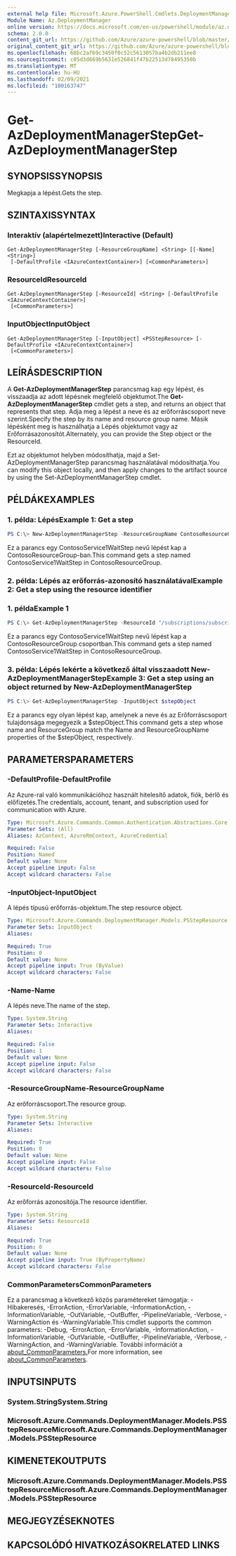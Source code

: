 ```yaml
---
external help file: Microsoft.Azure.PowerShell.Cmdlets.DeploymentManager.dll-Help.xml
Module Name: Az.DeploymentManager
online version: https://docs.microsoft.com/en-us/powershell/module/az.deploymentmanager/get-azdeploymentmanagerstep
schema: 2.0.0
content_git_url: https://github.com/Azure/azure-powershell/blob/master/src/DeploymentManager/DeploymentManager/help/Get-AzDeploymentManagerStep.md
original_content_git_url: https://github.com/Azure/azure-powershell/blob/master/src/DeploymentManager/DeploymentManager/help/Get-AzDeploymentManagerStep.md
ms.openlocfilehash: 68bc2af69c3450f0c52c5613057ba4b2db211ee8
ms.sourcegitcommit: c05d3d669b5631e526841f47b22513d78495350b
ms.translationtype: MT
ms.contentlocale: hu-HU
ms.lasthandoff: 02/09/2021
ms.locfileid: "100163747"
---
```

# <span data-ttu-id="6db99-101">Get-AzDeploymentManagerStep</span><span class="sxs-lookup"><span data-stu-id="6db99-101">Get-AzDeploymentManagerStep</span></span>

## <span data-ttu-id="6db99-102">SYNOPSIS</span><span class="sxs-lookup"><span data-stu-id="6db99-102">SYNOPSIS</span></span>
<span data-ttu-id="6db99-103">Megkapja a lépést.</span><span class="sxs-lookup"><span data-stu-id="6db99-103">Gets the step.</span></span>

## <span data-ttu-id="6db99-104">SZINTAXIS</span><span class="sxs-lookup"><span data-stu-id="6db99-104">SYNTAX</span></span>

### <span data-ttu-id="6db99-105">Interaktív (alapértelmezett)</span><span class="sxs-lookup"><span data-stu-id="6db99-105">Interactive (Default)</span></span>
```
Get-AzDeploymentManagerStep [-ResourceGroupName] <String> [[-Name] <String>]
 [-DefaultProfile <IAzureContextContainer>] [<CommonParameters>]
```

### <span data-ttu-id="6db99-106">ResourceId</span><span class="sxs-lookup"><span data-stu-id="6db99-106">ResourceId</span></span>
```
Get-AzDeploymentManagerStep [-ResourceId] <String> [-DefaultProfile <IAzureContextContainer>]
 [<CommonParameters>]
```

### <span data-ttu-id="6db99-107">InputObject</span><span class="sxs-lookup"><span data-stu-id="6db99-107">InputObject</span></span>
```
Get-AzDeploymentManagerStep [-InputObject] <PSStepResource> [-DefaultProfile <IAzureContextContainer>]
 [<CommonParameters>]
```

## <span data-ttu-id="6db99-108">LEÍRÁS</span><span class="sxs-lookup"><span data-stu-id="6db99-108">DESCRIPTION</span></span>
<span data-ttu-id="6db99-109">A **Get-AzDeploymentManagerStep** parancsmag kap egy lépést, és visszaadja az adott lépésnek megfelelő objektumot.</span><span class="sxs-lookup"><span data-stu-id="6db99-109">The **Get-AzDeploymentManagerStep** cmdlet gets a step, and returns an object that represents that step.</span></span>
<span data-ttu-id="6db99-110">Adja meg a lépést a neve és az erőforráscsoport neve szerint.</span><span class="sxs-lookup"><span data-stu-id="6db99-110">Specify the step by its name and resource group name.</span></span> <span data-ttu-id="6db99-111">Másik lépésként meg is használhatja a Lépés objektumot vagy az Erőforrásazonosítót.</span><span class="sxs-lookup"><span data-stu-id="6db99-111">Alternately, you can provide the Step object or the ResourceId.</span></span>

<span data-ttu-id="6db99-112">Ezt az objektumot helyben módosíthatja, majd a Set-AzDeploymentManagerStep parancsmag használatával módosíthatja.</span><span class="sxs-lookup"><span data-stu-id="6db99-112">You can modify this object locally, and then apply changes to the artifact source by using the Set-AzDeploymentManagerStep cmdlet.</span></span>

## <span data-ttu-id="6db99-113">PÉLDÁK</span><span class="sxs-lookup"><span data-stu-id="6db99-113">EXAMPLES</span></span>

### <span data-ttu-id="6db99-114">1. példa: Lépés</span><span class="sxs-lookup"><span data-stu-id="6db99-114">Example 1: Get a step</span></span>
```powershell
PS C:\> New-AzDeploymentManagerStep -ResourceGroupName ContosoResourceGroup -Name ContosoService1WaitStep
```

<span data-ttu-id="6db99-115">Ez a parancs egy ContosoService1WaitStep nevű lépést kap a ContosoResourceGroup-ban.</span><span class="sxs-lookup"><span data-stu-id="6db99-115">This command gets a step named ContosoService1WaitStep in ContosoResourceGroup.</span></span>

### <span data-ttu-id="6db99-116">2. példa: Lépés az erőforrás-azonosító használatával</span><span class="sxs-lookup"><span data-stu-id="6db99-116">Example 2: Get a step using the resource identifier</span></span>
### <span data-ttu-id="6db99-117">1. példa</span><span class="sxs-lookup"><span data-stu-id="6db99-117">Example 1</span></span>
```powershell
PS C:\> Get-AzDeploymentManagerStep -ResourceId "/subscriptions/subscriptionId/resourcegroups/ContosoResourceGroup/providers/Microsoft.DeploymentManager/steps/ContosoService1WaitStep"
```

<span data-ttu-id="6db99-118">Ez a parancs egy ContosoService1WaitStep nevű lépést kap a ContosoResourceGroup csoportban.</span><span class="sxs-lookup"><span data-stu-id="6db99-118">This command gets a step named ContosoService1WaitStep in ContosoResourceGroup.</span></span>

### <span data-ttu-id="6db99-119">3. példa: Lépés lekérte a következő által visszaadott New-AzDeploymentManagerStep</span><span class="sxs-lookup"><span data-stu-id="6db99-119">Example 3: Get a step using an object returned by New-AzDeploymentManagerStep</span></span>
```powershell
PS C:\> Get-AzDeploymentManagerStep -InputObject $stepObject
```

 <span data-ttu-id="6db99-120">Ez a parancs egy olyan lépést kap, amelynek a neve és az Erőforráscsoport tulajdonsága megegyezik a $stepObject.</span><span class="sxs-lookup"><span data-stu-id="6db99-120">This command gets a step whose name and ResourceGroup match the Name and ResourceGroupName properties of the $stepObject, respectively.</span></span>

## <span data-ttu-id="6db99-121">PARAMETERS</span><span class="sxs-lookup"><span data-stu-id="6db99-121">PARAMETERS</span></span>

### <span data-ttu-id="6db99-122">-DefaultProfile</span><span class="sxs-lookup"><span data-stu-id="6db99-122">-DefaultProfile</span></span>
<span data-ttu-id="6db99-123">Az Azure-ral való kommunikációhoz használt hitelesítő adatok, fiók, bérlő és előfizetés.</span><span class="sxs-lookup"><span data-stu-id="6db99-123">The credentials, account, tenant, and subscription used for communication with Azure.</span></span>

```yaml
Type: Microsoft.Azure.Commands.Common.Authentication.Abstractions.Core.IAzureContextContainer
Parameter Sets: (All)
Aliases: AzContext, AzureRmContext, AzureCredential

Required: False
Position: Named
Default value: None
Accept pipeline input: False
Accept wildcard characters: False
```

### <span data-ttu-id="6db99-124">-InputObject</span><span class="sxs-lookup"><span data-stu-id="6db99-124">-InputObject</span></span>
<span data-ttu-id="6db99-125">A lépés típusú erőforrás-objektum.</span><span class="sxs-lookup"><span data-stu-id="6db99-125">The step resource object.</span></span>

```yaml
Type: Microsoft.Azure.Commands.DeploymentManager.Models.PSStepResource
Parameter Sets: InputObject
Aliases:

Required: True
Position: 0
Default value: None
Accept pipeline input: True (ByValue)
Accept wildcard characters: False
```

### <span data-ttu-id="6db99-126">-Name</span><span class="sxs-lookup"><span data-stu-id="6db99-126">-Name</span></span>
<span data-ttu-id="6db99-127">A lépés neve.</span><span class="sxs-lookup"><span data-stu-id="6db99-127">The name of the step.</span></span>

```yaml
Type: System.String
Parameter Sets: Interactive
Aliases:

Required: False
Position: 1
Default value: None
Accept pipeline input: False
Accept wildcard characters: False
```

### <span data-ttu-id="6db99-128">-ResourceGroupName</span><span class="sxs-lookup"><span data-stu-id="6db99-128">-ResourceGroupName</span></span>
<span data-ttu-id="6db99-129">Az erőforráscsoport.</span><span class="sxs-lookup"><span data-stu-id="6db99-129">The resource group.</span></span>

```yaml
Type: System.String
Parameter Sets: Interactive
Aliases:

Required: True
Position: 0
Default value: None
Accept pipeline input: False
Accept wildcard characters: False
```

### <span data-ttu-id="6db99-130">-ResourceId</span><span class="sxs-lookup"><span data-stu-id="6db99-130">-ResourceId</span></span>
<span data-ttu-id="6db99-131">Az erőforrás azonosítója.</span><span class="sxs-lookup"><span data-stu-id="6db99-131">The resource identifier.</span></span>

```yaml
Type: System.String
Parameter Sets: ResourceId
Aliases:

Required: True
Position: 0
Default value: None
Accept pipeline input: True (ByPropertyName)
Accept wildcard characters: False
```

### <span data-ttu-id="6db99-132">CommonParameters</span><span class="sxs-lookup"><span data-stu-id="6db99-132">CommonParameters</span></span>
<span data-ttu-id="6db99-133">Ez a parancsmag a következő közös paramétereket támogatja: -Hibakeresés, -ErrorAction, -ErrorVariable, -InformationAction, -InformationVariable, -OutVariable, -OutBuffer, -PipelineVariable, -Verbose, -WarningAction és -WarningVariable.</span><span class="sxs-lookup"><span data-stu-id="6db99-133">This cmdlet supports the common parameters: -Debug, -ErrorAction, -ErrorVariable, -InformationAction, -InformationVariable, -OutVariable, -OutBuffer, -PipelineVariable, -Verbose, -WarningAction, and -WarningVariable.</span></span> <span data-ttu-id="6db99-134">További információt a [about_CommonParameters.](http://go.microsoft.com/fwlink/?LinkID=113216)</span><span class="sxs-lookup"><span data-stu-id="6db99-134">For more information, see [about_CommonParameters](http://go.microsoft.com/fwlink/?LinkID=113216).</span></span>

## <span data-ttu-id="6db99-135">INPUTS</span><span class="sxs-lookup"><span data-stu-id="6db99-135">INPUTS</span></span>

### <span data-ttu-id="6db99-136">System.String</span><span class="sxs-lookup"><span data-stu-id="6db99-136">System.String</span></span>

### <span data-ttu-id="6db99-137">Microsoft.Azure.Commands.DeploymentManager.Models.PSStepResource</span><span class="sxs-lookup"><span data-stu-id="6db99-137">Microsoft.Azure.Commands.DeploymentManager.Models.PSStepResource</span></span>

## <span data-ttu-id="6db99-138">KIMENETEK</span><span class="sxs-lookup"><span data-stu-id="6db99-138">OUTPUTS</span></span>

### <span data-ttu-id="6db99-139">Microsoft.Azure.Commands.DeploymentManager.Models.PSStepResource</span><span class="sxs-lookup"><span data-stu-id="6db99-139">Microsoft.Azure.Commands.DeploymentManager.Models.PSStepResource</span></span>

## <span data-ttu-id="6db99-140">MEGJEGYZÉSEK</span><span class="sxs-lookup"><span data-stu-id="6db99-140">NOTES</span></span>

## <span data-ttu-id="6db99-141">KAPCSOLÓDÓ HIVATKOZÁSOK</span><span class="sxs-lookup"><span data-stu-id="6db99-141">RELATED LINKS</span></span>
